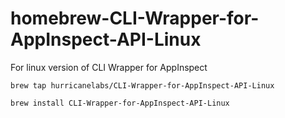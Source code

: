 # homebrew-CLI-Wrapper-for-AppInspect-API-Linux
For linux version of CLI Wrapper for AppInspect

`brew tap hurricanelabs/CLI-Wrapper-for-AppInspect-API-Linux`

`brew install CLI-Wrapper-for-AppInspect-API-Linux`
